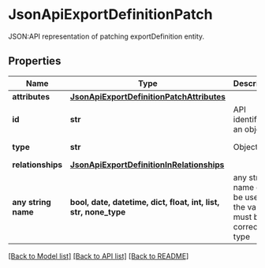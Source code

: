 # JsonApiExportDefinitionPatch

JSON:API representation of patching exportDefinition entity.

## Properties
Name | Type | Description | Notes
------------ | ------------- | ------------- | -------------
**attributes** | [**JsonApiExportDefinitionPatchAttributes**](JsonApiExportDefinitionPatchAttributes.md) |  | 
**id** | **str** | API identifier of an object | 
**type** | **str** | Object type | defaults to "exportDefinition"
**relationships** | [**JsonApiExportDefinitionInRelationships**](JsonApiExportDefinitionInRelationships.md) |  | [optional] 
**any string name** | **bool, date, datetime, dict, float, int, list, str, none_type** | any string name can be used but the value must be the correct type | [optional]

[[Back to Model list]](../README.md#documentation-for-models) [[Back to API list]](../README.md#documentation-for-api-endpoints) [[Back to README]](../README.md)


